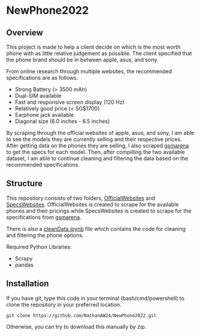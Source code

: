 # NewPhone2022

## Overview
This project is made to help a client decide on which is the most worth phone with as little relative judgement as possible. The client specified that the phone brand should be in between apple, asus, and sony.

From online research through multiple websites, the recommended specifications are as follows.
- Strong Battery (> 3500 mAh)
- Dual-SIM available
- Fast and responsive screen display (120 Hz)
- Relatively good price (< SG$1700)
- Earphone jack available
- Diagonal size (6.0 inches - 6.5 inches)

By scraping through the official websites of apple, asus, and sony, I am able to see the models they are currently selling and their respective prices. After getting data on the phones they are selling, I also scraped <a href='gsmarena.com'>gsmarena</a> to get the specs for each model. Then, after compilling the two available dataset, I am able to continue cleaning and filtering the data based on the recommended specifications.

## Structure
This repository consists of two folders, <a href='https://github.com/NathanAW24/NewPhone2022/tree/nathan-commits/OfficialWebsites'>OfficialWebsites</a> and <a href='https://github.com/NathanAW24/NewPhone2022/tree/nathan-commits/SpecsWebsites'>SpecsWebsites</a>. OfficialWebsites is created to scrape for the available phones and their pricings while SpecsWebsites is created to scrape for the specifications from <a href='gsmarena.com'>gsmarena</a>.

There is also a <a href='https://github.com/NathanAW24/NewPhone2022/blob/nathan-commits/cleanData.ipynb'>cleanData.ipynb</a> file which contains the code for cleaning and filtering the phone options.

Required Python Libraries:
- Scrapy
- pandas

## Installation
If you have git, type this code in your terminal (bash/cmd/powershell) to clone the repository in your preferred location.
```
git clone https://github.com/NathanAW24/NewPhone2022.git
```
Otherwise, you can try to download this manually by zip.